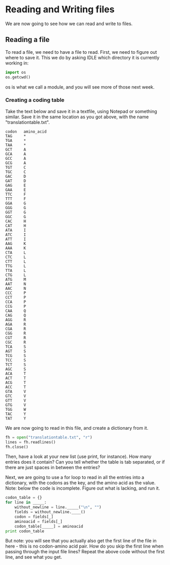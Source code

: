 # Reading and Writing files

We are now going to see how we can read and write to files.

## Reading a file

To read a file, we need to have a file to read. First, we need to figure out where to save it. This we do by asking IDLE which directory it is currently working in:

```python
import os
os.getcwd()
```

os is what we call a module, and you will see more of those next week.

### Creating a coding table

Take the text below and save it in a textfile, using Notepad or something similar. Save it in the same location as you got above, with the name "translationtable.txt".

```
codon	amino_acid
TAG     *
TGA     *
TAA     *
GCT     A
GCA     A
GCC     A
GCG     A
TGT     C
TGC     C
GAC     D
GAT     D
GAG     E
GAA     E
TTC     F
TTT     F
GGA     G
GGG     G
GGT     G
GGC     G
CAC     H
CAT     H
ATA     I
ATC     I
ATT     I
AAG     K
AAA     K
CTA     L
CTC     L
CTT     L
TTG     L
TTA     L
CTG     L
ATG     M
AAT     N
AAC     N
CCC     P
CCT     P
CCA     P
CCG     P
CAA     Q
CAG     Q
AGG     R
AGA     R
CGA     R
CGG     R
CGT     R
CGC     R
TCA     S
AGT     S
TCG     S
TCC     S
TCT     S
AGC     S
ACA     T
ACT     T
ACG     T
ACC     T
GTA     V
GTC     V
GTT     V
GTG     V
TGG     W
TAC     Y
TAT     Y
```

We are now going to read in this file, and create a dictionary from it.

```python
fh = open("translationtable.txt", "r")
lines = fh.readlines()
fh.close()
```

Then, have a look at your new list (use print, for instance). How many entries does it contain? Can you tell whether the table is tab separated, or if there are just spaces in between the entries?

Next, we are going to use a for loop to read in all the entries into a dictionary, with the codons as the key, and the amino acid as the value. Note: below the code is incomplete. Figure out what is lacking, and run it. 

```python
codon_table = {}
for line in _____:
	without_newline = line._____("\n", "")
	fields = without_newline.____()
	codon = fields[_]
	aminoacid = fields[_]
	codon_table[_____] = aminoacid
print codon_table
```

But note: you will see that you actually also get the first line of the file in here - this is no codon-amino acid pair. How do you skip the first line when passing through the input file lines? Repeat the above code without the first line, and see what you get.

## 



